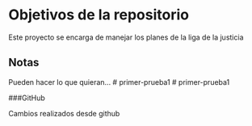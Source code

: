 # Objetivos de la repositorio

Este proyecto se encarga de manejar los planes de la liga de la justicia


## Notas
Pueden hacer lo que quieran...
#   p r i m e r - p r u e b a 1 
 
 #   p r i m e r - p r u e b a 1 

###GitHub

Cambios realizados desde github
 
 
